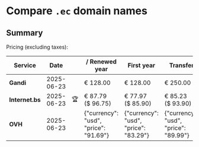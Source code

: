 # Compare `.ec` domain names

## Summary

Pricing (excluding taxes):

| Service | Date |  | / Renewed year | First year | Transfer | Restoration |
|--|--|--|--|--|--|--|
| **Gandi** | 2025-06-23 |  | € 128.00 | € 128.00 | € 250.00 | € 121.80 |
| **Internet.bs** | 2025-06-23 | 🏆 | € 87.79<br>($ 96.75) | € 77.97<br>($ 85.90) | € 85.23<br>($ 93.90) | € 187.65<br>($ 206.75) |
| **OVH** | 2025-06-23 |  | {"currency": "usd", "price": "91.69"} | {"currency": "usd", "price": "83.29"} | {"currency": "usd", "price": "89.99"} |  |
